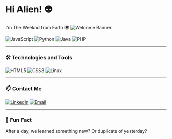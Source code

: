 # Hi Alien! 👽
I'm The Weeknd from Earth 🌍
![Welcome Banner](https://giphy.com/gifs/loop-space-earth-phwcO1vmJhqTrwKp2h)

![JavaScript](https://img.shields.io/badge/-JavaScript-F7DF1E?style=flat&logo=javascript&logoColor=black)
![Python](https://img.shields.io/badge/-Python-3776AB?style=flat&logo=python&logoColor=white)
![Java](https://img.shields.io/badge/-Java-007396?style=flat&logo=java&logoColor=white)
![PHP](https://img.shields.io/badge/-PHP-777BB4?style=flat&logo=php&logoColor=white)

---

### 🛠 Technologies and Tools
![HTML5](https://img.shields.io/badge/-HTML5-E34F26?style=flat&logo=html5&logoColor=white)
![CSS3](https://img.shields.io/badge/-CSS3-1572B6?style=flat&logo=css3&logoColor=white)
![Linux](https://img.shields.io/badge/-Linux-FCC624?style=flat&logo=linux&logoColor=black)

---

### 📫 Contact Me
[![LinkedIn](https://img.shields.io/badge/-LinkedIn-blue?style=flat&logo=linkedin&logoColor=white)](https://linkedin.com/in/yourprofile)
[![Email](https://img.shields.io/badge/-Gmail-D14836?style=flat&logo=gmail&logoColor=white)](mailto:your.email@gmail.com)

---

### 🌟 Fun Fact
After a day, we learned something new? Or duplicate of yesterday?


